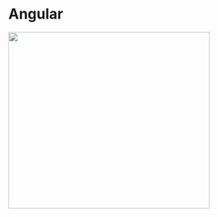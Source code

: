# Angular

<img src="DALL·E 2024-12-15 22.01.48 - Create an anime-style character inspired by Angular, the front-end web framework. The character should have a sleek and modern appearance, with elemen.webp" height="350px" width="400">
